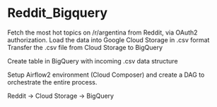 # Reddit_Bigquery

Fetch the most hot topics on /r/argentina from Reddit, via OAuth2 authorization. 
Load the data into Google Cloud Storage in .csv format
Transfer the .csv file from Cloud Storage to BigQuery

Create table in BigQuery with incoming .csv data structure

Setup Airflow2 environment (Cloud Composer) and create a DAG to orchestrate the entire process.

Reddit -> Cloud Storage -> BigQuery
